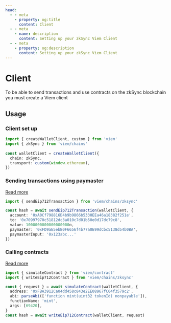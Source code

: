 ```yaml
---
head:
  - - meta
    - property: og:title
      content: Client
  - - meta
    - name: description
      content: Setting up your zkSync Viem Client
  - - meta
    - property: og:description
      content: Setting up your zkSync Viem Client
---
```


# Client

To be able to send transactions and use contracts on the zkSync blockchain you must create a Viem client

## Usage

### Client set up

```ts
import { createWalletClient, custom } from 'viem'
import { zkSync } from 'viem/chains'
 
const walletClient = createWalletClient({
  chain: zkSync,
  transport: custom(window.ethereum),
})
```

### Sending transactions using paymaster

[Read more](./actions/sendEip712Transaction.md)

```ts
import { sendEip712Transaction } from 'viem/chains/zksync'

const hash = await sendEip712Transaction(walletClient, {
  account: '0xA0Cf798816D4b9b9866b5330EEa46a18382f251e',
  to: '0x70997970c51812dc3a010c7d01b50e0d17dc79c8',
  value: 1000000000000000000n,
  paymaster: '0xFD9aE5ebB0F6656f4b77a0E99dCbc5138d54b0BA',
  paymasterInput: '0x123abc...'
})
```

### Calling contracts

[Read more](./actions/writeEip712Contract.md)

```ts
import { simulateContract } from 'viem/contract'
import { writeEip712Contract } from 'viem/chains/zksync'

const { request } = await simulateContract(walletClient, {
  address: '0xFBA3912Ca04dd458c843e2EE08967fC04f3579c2',
  abi: parseAbi(['function mint(uint32 tokenId) nonpayable']),
  functionName: 'mint',
  args: [69420],
}
const hash = await writeEip712Contract(walletClient, request)
```
